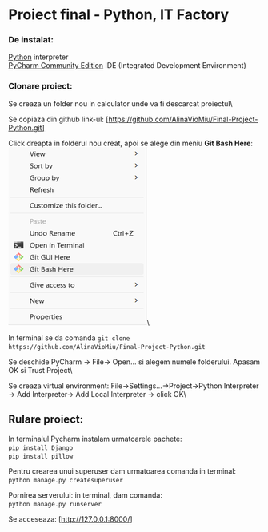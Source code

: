 # Proiect final - Python, IT Factory

### De instalat:
[Python](https://www.python.org/downloads/) interpreter\
[PyCharm Community Edition](https://www.jetbrains.com/pycharm/download/#section=windows) IDE (Integrated Development Environment) 

### Clonare proiect:
Se creaza un folder nou in calculator unde va fi descarcat proiectul\

Se copiaza din github link-ul: [https://github.com/AlinaVioMiu/Final-Project-Python.git]

Click dreapta in folderul nou creat, apoi se alege din meniu **Git Bash Here**:\
![img_1.png](img_1.png)\


In terminal se da comanda `git clone https://github.com/AlinaVioMiu/Final-Project-Python.git` 

Se deschide PyCharm -> File-> Open… si alegem numele folderului. Apasam OK si Trust Project\

Se creaza virtual environment: File->Settings...->Project->Python Interpreter -> Add Interpreter-> Add Local Interpreter -> click OK\

## Rulare proiect:
In terminalul Pycharm instalam urmatoarele pachete:\
	`pip install Django`\
	`pip install pillow`

Pentru crearea unui superuser dam urmatoarea comanda in terminal:\
	`python manage.py createsuperuser`

Pornirea serverului: in terminal, dam comanda:\
	`python manage.py runserver`

Se acceseaza: [http://127.0.0.1:8000/]


